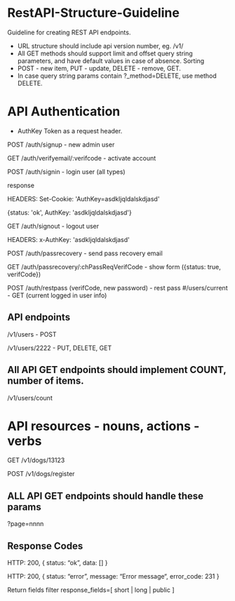 # RestAPI-Structure-Guideline
Guideline for creating REST API endpoints.



* URL structure should include api version number, eg. /v1/
* All GET methods should support limit and offset query string parameters, and have default values in case of absence. Sorting
* POST - new item, PUT - update, DELETE - remove, GET.
* In case query string params contain ?_method=DELETE, use method DELETE.

# API Authentication
- AuthKey Token as a request header.

POST /auth/signup  - new admin user

GET /auth/verifyemail/:verifcode  - activate account

POST /auth/signin  - login user (all types)

  response

  HEADERS: Set-Cookie: 'AuthKey=asdkljqldalskdjasd'

  {status: 'ok', AuthKey: 'asdkljqldalskdjasd'}

GET /auth/signout - logout user

  HEADERS: x-AuthKey: 'asdkljqldalskdjasd'

POST /auth/passrecovery - send pass recovery email

GET /auth/passrecovery/:chPassReqVerifCode - show form ({status: true, verifCode})

POST /auth/restpass (verifCode, new password) - rest pass
#/users/current - GET (current logged in user info)


## API endpoints
/v1/users - POST

/v1/users/2222 - PUT, DELETE, GET

## All API GET endpoints should implement COUNT, number of items.
/v1/users/count

# API resources - nouns, actions - verbs

GET /v1/dogs/13123

POST /v1/dogs/register

## ALL API GET endpoints should handle these params
?page=nnnn


## Response Codes

HTTP: 200, { status: “ok”, data: [] }

HTTP: 200, { status: “error”, message: “Error message“, error_code: 231 }

Return fields filter
	response_fields=[ short | long | public ]
